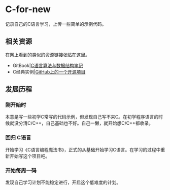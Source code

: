 # C-for-new
记录自己的C语言学习，上传一些简单的示例代码。

相关资源
------
在网上看到的类似的资源链接张贴在这里。
- GitBook|[C语言算法与数据结构笔记](https://alihanniba.gitbooks.io/c/content/)
- C经典实例|[GitHub上的一个开源项目](https://github.com/Mzzopublic/C)

发展历程
------
### 刚开始时
本意是写一些初学C常写的代码示例，但发现自己写不来C。在初学程序语言的时候就没分清C/C++，自己基础也不好。自己一懒，就开始想C/C++都收录。

### 回归 C语言
开始学习《C语言编程魔法书》，正式的从基础开始学习C语言。在学习的过程中重新开始写这个项目吧。

### 开始每周一码
发现自己学习计划不能稳定进行，开启这个低难度的计划。
